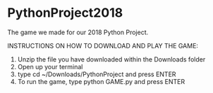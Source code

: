 # PythonProject2018
The game we made for our 2018 Python Project.

INSTRUCTIONS ON HOW TO DOWNLOAD AND PLAY THE GAME:
1. Unzip the file you have downloaded within the Downloads folder
2. Open up your terminal
3. type cd ~/Downloads/PythonProject and press ENTER
4. To run the game, type python GAME.py and press ENTER

